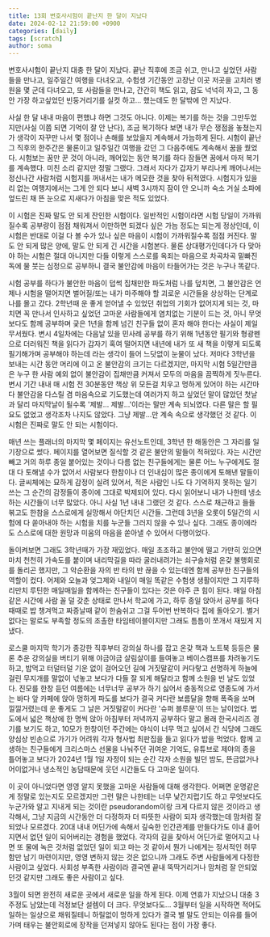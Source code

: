 ```yaml
---
title: 13회 변호사시험이 끝난지 한 달이 지났다
date: 2024-02-12 21:59:00 +0900
categories: [daily]
tags: [scratch]
author: soma
---
```


변호사시험이 끝난지 대충 한 달이 지났다. 끝난 직후에 조금 쉬고, 만나고 싶었던 사람들을 만나고, 일주일간 여행을 다녀오고, 수험생 기간동안 고장난 이곳 저곳을 고치러 병원을 몇 군데 다녀오고, 또 사람들을 만나고, 간간히 책도 읽고, 잠도 넉넉히 자고, 그 동안 가장 하고싶었던 빈둥거리기를 실컷 하고... 했는데도 한 달밖에 안 지났다.


사실 한 달 내내 마음이 편했냐 하면 그것도 아니다. 이제는 복기를 하는 것을 그만두었지만(사실 이쯤 되면 기억이 잘 안 난다), 조금 복기하다 보면 내가 무슨 쟁점을 놓쳤는지가 생각이 자꾸만 나서 몇 점이나 손해를 보았을지 계속해서 가늠하게 된다. 시험이 끝난 그 직후의 한주간은 물론이고 일주일간 여행을 갔던 그 다음주에도 계속해서 꿈을 꿨었다. 시험보는 꿈만 꾼 것이 아니라, 깨어있는 동안 복기를 하다 잠들면 꿈에서 마저 복기를 계속했다. 미친 소리 같지만 정말 그랬다. 그래서 자다가 갑자기 부리나케 깨어나서는 정신나간 사람처럼 시험지를 꺼내서는 내가 메모한 것을 찾아 뒤적였다. 시험지가 있을 리 없는 여행지에서는 그게 안 되다 보니 새벽 3시까지 잠이 안 오니까 숙소 거실 소파에 엎드린 채 뜬 눈으로 지새다가 아침을 맞은 적도 있었다.


이 시험은 진짜 말도 안 되게 잔인한 시험이다. 일반적인 시험이라면 시험 당일이 가까워질수록 공부량이 점점 채워져서 이만하면 되겠다 싶은 가늠 정도는 되는게 정상인데, 이 시험은 반대로 이걸 다 볼 수가 있나 싶은 마음이 시험이 가까워질수록 점점 커진다. 말도 안 되게 많은 양에, 말도 안 되게 긴 시간을 시험본다. 물론 상대평가인데다가 다 맞아야 하는 시험은 절대 아니지만 다들 이렇게 스스로를 옥죄는 마음으로 차곡차곡 밑빠진 독에 물 붓는 심정으로 공부하니 결국 불안감에 마음이 타들어가는 것은 누구나 똑같다.


시험 공부를 하다가 불안한 마음이 덥썩 집채만한 파도처럼 나를 덮치면, 그 불안감은 언제나 시험을 떨어지면 벌어질/또는 내가 마주해야 할 괴로운 시간들을 상상하는 단계로 나를 몰고 갔다. 2학년때 운 좋게 얻어낼 수 있었던 취업의 기회가 없어지게 되는 것, 마치면 꼭 만나서 인사하고 싶었던 고마운 사람들에게 염치없는 기분이 드는 것, 아니 무엇보다도 함께 공부하며 궂은 1년을 함께 넘긴 친구들 없이 혼자 해야 한다는 사실이 제일 무서웠다. 변시 4일차에는 다음날 있을 민사례 공부를 하기 위해 1년동안 필기와 형광펜으로 더러워진 책을 읽다가 갑자기 혹여 떨어지면 내년에 내가 또 새 책을 이렇게 되도록 필기해가며 공부해야 하는데 라는 생각이 들어 느닷없이 눈물이 났다. 저마다 3학년을 보내는 시간 동안 머리에 이고 온 불안감의 크기는 다르겠지만, 마지막 시험 5일간만큼은 누구 한 사람 예외 없이 불안감이 집채만큼 커져서 모두의 마음을 끔찍하게 짓누른다. 변시 기간 내내 매 시험 전 30분동안 책상 위 모든걸 치우고 멍하게 있어야 하는 시간마다 불안감을 다스릴 겸 마음속으로 기도했는데 여러가지 하고 싶었던 말이 많았던 첫날과 달리 마지막날이 될수록 '제발... 제발...'이라는 말만 계속 되뇌였다. 다른 말은 할 필요도 없었고 생각조차 나지도 않았다. 그냥 제발...만 계속 속으로 생각했던 것 같다. 이 시험은 진짜로 말도 안 되는 시험이다.


매년 쓰는 플래너의 마지막 몇 페이지는 유선노트인데, 3학년 한 해동안은 그 자리를 일기장으로 썼다. 페이지를 열어보면 질식할 것 같은 불안의 말들이 적혀있다. 자는 시간만 빼고 거의 하루 종일 붙어있는 것이나 다름 없는 친구들에게는 물론 어느 누구에게도 절대 다 토해낼 수가 없어서 사람보다 한참이나 더 인내심이 많은 종이에게 토해낸 말들이다. 글씨체에는 묘하게 감정이 실려 있어서, 적은 사람인 나도 다 기억하지 못하는 일기쓰는 그 순간의 감정들이 종이에 그대로 박제되어 있다. 다시 읽어보니 내가 나한테 냉소하는 시간들이 너무 많았다. 아니 사실 1년 내내 그랬던 것 같다. 스스로 채근하고 들들 볶고도 한참을 스스로에게 실망해서 야단치던 시간들. 그런데 3년을 오롯이 5일간의 시험에 다 쏟아내야 하는 시험을 치를 누군들 그러지 않을 수 있나 싶다. 그래도 종이에라도 스스로에 대한 원망과 미움의 마음을 쏟아낼 수 있어서 다행이었다.


돌이켜보면 그래도 3학년때가 가장 재밌었다. 매일 초조하고 불안에 떨고 가만히 있으면 마치 천천히 가속도를 붙이며 내리막길을 따라 굴러내려가는 쇠구슬처럼 온갖 불행회로를 돌리곤 했지만, 그 악순환을 자의 반 타의 반 끊을 수 있는데엔 함께 공부한 친구들의 역할이 컸다. 어제와 오늘과 엊그제와 내일이 매일 똑같은 수험생 생활이지만 그 지루하리만치 루틴한 매일매일을 함께하는 친구들이 있다는 것은 아주 큰 힘이 된다. 매일 아침 같은 시간에 사람 꼴 덜 갖춘 상태로 만나서 학교에 가고, 하루 종일 앉아서 공부를 하다 때때로 밥 챙겨먹고 짜증날때 같이 한숨쉬고 그걸 두어번 반복하다 집에 돌아오기. 별거 없다는 말로도 부족할 정도의 조촐한 타임테이블이지만 그래도 틈틈이 쪼개서 재밌게 지냈다. 


로스쿨 마지막 학기가 종강한 직후부터 강의실 하나를 잡고 온갖 책과 노트북 등등은 물론 추운 강의실을 버티기 위해 야금야금 살림살이를 들여놓고 베이스캠프를 차려놓기도 하고, 밥먹고 터덜터덜 기운 없이 걸어오던 길에 거짓말같이 커다랗고 선명하게 하늘에 걸린 무지개를 말없이 넋놓고 보다가 다들 잘 되게 해달라고 함께 소원을 빈 날도 있었다. 진모를 한창 듣던 여름에는 너무너무 공부가 하기 싫어서 충동적으로 영종도에 가서는 바다 앞 카페에 앉아 멍하게 파도를 보다가 결국 커다란 보름달을 향해 폭죽을 쏘며 낄낄거렸는데 운 좋게도 그 날은 거짓말같이 커다란 '슈퍼 블루문'이 뜨는 날이었다. 법도에서 넓은 책상에 한 명씩 앉아 아침부터 저녁까지 공부하다 말고 몰래 한국시리즈 경기를 보기도 하고, 10모가 한창이던 주간에는 야식이 너무 먹고 싶어서 간 식당에 그래도 양심상 빈손으로 가기가 어려워 각자 형사법 최판집을 들고 읽다가 밥을 먹었다. 함께 고생하는 친구들에게 크리스마스 선물을 나눠주던 귀여운 기억도, 유튜브로 제야의 종을 틀어놓고 보다가 2024년 1월 1일 자정이 되는 순간 각자 소원을 빌던 밤도, 뜬금없거나 어이없거나 냉소적인 농담때문에 웃던 시간들도 다 고마운 일이다. 


이 곳이 아니었다면 영영 알지 못했을 고마운 사람들에 대해 생각한다. 어쩌면 운명같은게 정말로 있는지도 모르겠지만 그런 말은 나한테는 너무 낯간지럽기도 하고 무엇보다도 누군가와 알고 지내게 되는 것이란 pseudorandom이랑 크게 다르지 않은 것이라고 생각해서, 그냥 지금의 시간동안 더 다정하자 더 따뜻한 사람이 되자 생각했는데 맘처럼 잘 되었나 모르겠다. 20대 내내 어딘가에 속해서 깊숙한 인간관계를 만들다가도 이내 흩어지면서 없던 일이 되어버리는 경험을 했었다. 각자의 길을 찾아서 어딘가로 멀어지고 나면 또 물에 녹은 것처럼 없었던 일이 되고 마는 것 같아서 뭔가 나에게는 정서적인 허무함만 남기 마련이지만, 영영 변하지 않는 것은 없으니까 그래도 주변 사람들에게 다정한 사람이고 싶었다. 사회성 부족한 사람이라 결국엔 끝내 뚝딱거리거나 맘처럼 잘 안되었던것 같지만 그래도 좋은 사람이고 싶다.


3월이 되면 완전히 새로운 곳에서 새로운 일을 하게 된다. 이제 연휴가 지났으니 대충 3주정도 남았는데 걱정보단 설렘이 더 크다. 무엇보다도... 3월부터 일을 시작하면 적어도 일하는 일상으로 채워질테니 하릴없이 멍하게 있다가 결국 별 말도 안되는 이유를 들어가며 태우는 불안회로에 장작을 던져넣지 않아도 된다는 점이 가장 좋다. 
